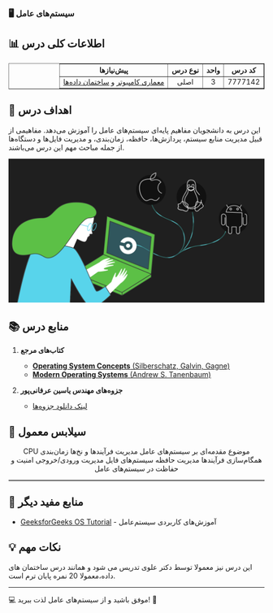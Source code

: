### 🖥️ سیستم‌های عامل

## 📊 اطلاعات کلی درس
<div style="text-align:center; direction: rtl;">
  <table border="1">
    <tr>
      <th>کد درس</th>
      <th>واحد</th>
      <th>نوع درس</th>
      <th>پیش‌نیازها</th>
    </tr>
    <tr>
      <td>7777142</td>
      <td>3</td>
      <td>اصلی</td>
      <td><a href="/نیمسال 4/معماری کامپیوتر/README.md">معماری کامپیوتر</a> و <a href="/نیمسال 3/ساختمان داده/README.md">ساختمان داده‌ها</a></td>
    </tr>
  </table>
</div>

## 🎯 اهداف درس
این درس به دانشجویان مفاهیم پایه‌ای سیستم‌های عامل را آموزش می‌دهد. مفاهیمی از قبیل مدیریت منابع سیستم، پردازش‌ها، حافظه، زمان‌بندی، و مدیریت فایل‌ها و دستگاه‌ها از جمله مباحث مهم این درس می‌باشند.

![gif](./تصاویر/1_Chu7VFtBucW8wX0OhMIrPg.gif)

## 📚 منابع درس

1. **کتاب‌های مرجع**
   - [**Operating System Concepts** (Silberschatz, Galvin, Gagne)](https://os.ecci.ucr.ac.cr/slides/Abraham-Silberschatz-Operating-System-Concepts-10th-2018.pdf)  
   - [**Modern Operating Systems** (Andrew S. Tanenbaum)](https://csc-knu.github.io/sys-prog/books/Andrew%20S.%20Tanenbaum%20-%20Modern%20Operating%20Systems.pdf)

2. **جزوه‌های مهندس یاسین عرفانی‌پور**  
   - [لینک دانلود جزوه‌ها](https://drive.google.com/drive/folders/13ySL7z4jgS0ABO3x4i5MqZFsELbQtpwc?usp=drive_link)



## 📅 سیلابس معمول
<div style="text-align:center ; direction: rtl;">
  <table border="1">
    <tr>
      <th">موضوع</th>
    </tr>
    <tr>
      <td">مقدمه‌ای بر سیستم‌های عامل</td>
    </tr>
    <tr>
      <td">مدیریت فرآیندها و نخ‌ها</td>
    </tr>
    <tr>
      <td">زمان‌بندی CPU</td>
    </tr>
    <tr>
      <td">همگام‌سازی فرآیندها</td>
    </tr>
    <tr>
      <td">مدیریت حافظه</td>
    </tr>
    <tr>
      <td">سیستم‌های فایل</td>
    </tr>
    <tr>
      <td">مدیریت ورودی/خروجی</td>
    </tr>
    <tr>
      <td">امنیت و حفاظت در سیستم‌های عامل</td>
    </tr>
  </table>
</div>

## 🔗 منابع مفید دیگر
- [GeeksforGeeks OS Tutorial](https://www.geeksforgeeks.org/operating-systems/) - آموزش‌های کاربردی سیستم‌عامل

## 💡 نکات مهم
این درس نیز معمولا توسط دکتر علوی تدریس می شود و همانند درس ساختمان های داده،معمولا 20 نمره پایان ترم است.

------- 

💻 موفق باشید و از سیستم‌های عامل لذت ببرید! 🚀
